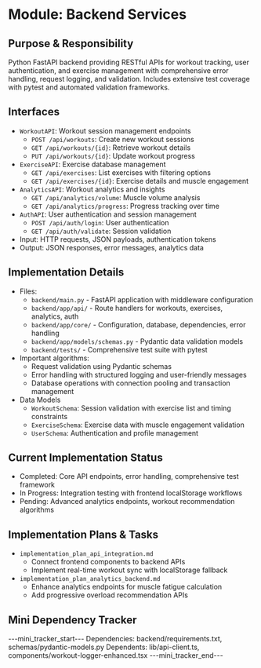 # Module: Backend Services

## Purpose & Responsibility
Python FastAPI backend providing RESTful APIs for workout tracking, user authentication, and exercise management with comprehensive error handling, request logging, and validation. Includes extensive test coverage with pytest and automated validation frameworks.

## Interfaces
* `WorkoutAPI`: Workout session management endpoints
  * `POST /api/workouts`: Create new workout sessions
  * `GET /api/workouts/{id}`: Retrieve workout details
  * `PUT /api/workouts/{id}`: Update workout progress
* `ExerciseAPI`: Exercise database management
  * `GET /api/exercises`: List exercises with filtering options
  * `GET /api/exercises/{id}`: Exercise details and muscle engagement
* `AnalyticsAPI`: Workout analytics and insights
  * `GET /api/analytics/volume`: Muscle volume analysis
  * `GET /api/analytics/progress`: Progress tracking over time
* `AuthAPI`: User authentication and session management
  * `POST /api/auth/login`: User authentication
  * `GET /api/auth/validate`: Session validation
* Input: HTTP requests, JSON payloads, authentication tokens
* Output: JSON responses, error messages, analytics data

## Implementation Details
* Files:
  * `backend/main.py` - FastAPI application with middleware configuration
  * `backend/app/api/` - Route handlers for workouts, exercises, analytics, auth
  * `backend/app/core/` - Configuration, database, dependencies, error handling
  * `backend/app/models/schemas.py` - Pydantic data validation models
  * `backend/tests/` - Comprehensive test suite with pytest
* Important algorithms:
  * Request validation using Pydantic schemas
  * Error handling with structured logging and user-friendly messages
  * Database operations with connection pooling and transaction management
* Data Models
  * `WorkoutSchema`: Session validation with exercise list and timing constraints
  * `ExerciseSchema`: Exercise data with muscle engagement validation
  * `UserSchema`: Authentication and profile management

## Current Implementation Status
* Completed: Core API endpoints, error handling, comprehensive test framework
* In Progress: Integration testing with frontend localStorage workflows
* Pending: Advanced analytics endpoints, workout recommendation algorithms

## Implementation Plans & Tasks
* `implementation_plan_api_integration.md`
  * Connect frontend components to backend APIs
  * Implement real-time workout sync with localStorage fallback
* `implementation_plan_analytics_backend.md`
  * Enhance analytics endpoints for muscle fatigue calculation
  * Add progressive overload recommendation APIs

## Mini Dependency Tracker
---mini_tracker_start---
Dependencies: backend/requirements.txt, schemas/pydantic-models.py
Dependents: lib/api-client.ts, components/workout-logger-enhanced.tsx
---mini_tracker_end---